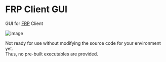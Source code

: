 # FRP Client GUI

GUI for [FRP](https://github.com/fatedier/frp) Client

![image](https://github.com/MRGRD56/frp-client-gui/assets/35491968/4056e0ef-66b9-4441-ad73-2b3667acebb1)

Not ready for use without modifying the source code for your environment yet.  
Thus, no pre-built executables are provided.
